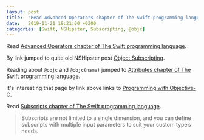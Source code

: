 ```yaml
---
layout: post
title:  "Read Advanced Operators chapter of The Swift programming language"
date:   2019-11-21 19:21:00 +0200
categories: [Swift, NSHipster, Subscripting, @objc]
---
```

Read [Advanced Operators chapter of The Swift programming language](https://docs.swift.org/swift-book/LanguageGuide/AdvancedOperators.html).

By link jumped to quite old NSHipster post [Object Subscripting](https://nshipster.com/object-subscripting/).

Reading about `@objc` and `@objc(name)` jumped to [Attributes chapter of The Swift programming language](https://docs.swift.org/swift-book/ReferenceManual/Attributes.html).

It's interesting that page by link above links to [Programming with Objective-C](https://developer.apple.com/library/archive/documentation/Cocoa/Conceptual/ProgrammingWithObjectiveC).

Read [Subscripts chapter of The Swift programming language](https://docs.swift.org/swift-book/LanguageGuide/Subscripts.html).

> Subscripts are not limited to a single dimension, and you can define subscripts with multiple input parameters to suit your custom type’s needs.
